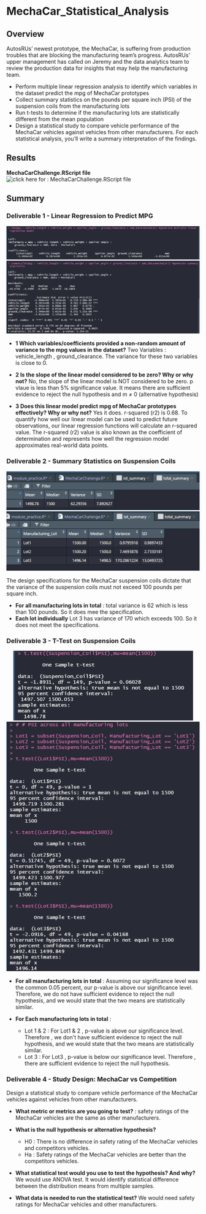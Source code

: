 # MechaCar_Statistical_Analysis

## Overview
AutosRUs’ newest prototype, the MechaCar, is suffering from production troubles that are blocking the manufacturing team’s progress. AutosRUs’ upper management has called on Jeremy and the data analytics team to review the production data for insights that may help the manufacturing team. 
* Perform multiple linear regression analysis to identify which variables in the dataset predict the mpg of MechaCar prototypes
* Collect summary statistics on the pounds per square inch (PSI) of the suspension coils from the manufacturing lots
* Run t-tests to determine if the manufacturing lots are statistically different from the mean population
* Design a statistical study to compare vehicle performance of the MechaCar vehicles against vehicles from other manufacturers. For each statistical analysis, you’ll write a summary interpretation of the findings.
## Results
**MechaCarChallenge.RScript file** <br>
![click here for : MechaCarChallenge.RScript file](https://github.com/dhaval-28/MechaCar_Statistical_Analysis/blob/main/MechaCarChallenge.R)

## Summary
### Deliverable 1 -  Linear Regression to Predict MPG

<p align="center">
<img src = "https://github.com/dhaval-28/MechaCar_Statistical_Analysis/blob/main/Images/Del1_Multiple_Linear_Regression.png" /><br>
<img src = "https://github.com/dhaval-28/MechaCar_Statistical_Analysis/blob/main/Images/Del1_Multiple_Linear_Summary.png" />
</p>

* **1 Which variables/coefficients provided a non-random amount of variance to the mpg values in the dataset?**
Two Variables : vehicle_length , ground_clearance.  The variance for these two variables is close to 0. 

* **2 Is the slope of the linear model considered to be zero? Why or why not?**
No, the slope of the linear model is NOT considered to be zero. p vlaue is less than 5% significance value. It means there are sufficient evidence to reject the null hypothesis and m ≠ 0 (alternative hypothesis)

* **3 Does this linear model predict mpg of MechaCar prototypes effectively? Why or why not?**
   Yes it does. r-squared (r2) is 0.68.  To quantify how well our linear model can be used to predict future observations, our linear regression functions will calculate an r-squared value. The r-squared (r2) value is also known as the coefficient of determination and represents how well the regression model approximates real-world data points.


### Deliverable 2 -  Summary Statistics on Suspension Coils

<p align="center">
<img src = "https://github.com/dhaval-28/MechaCar_Statistical_Analysis/blob/main/Images/Del2_Total_Summary.png" />
<img src = "https://github.com/dhaval-28/MechaCar_Statistical_Analysis/blob/main/Images/Del2_Lot_Summary.png"/>
</p>

The design specifications for the MechaCar suspension coils dictate that the variance of the suspension coils must not exceed 100 pounds per square inch. 
* **For all manufacturing lots in total** : total variance is 62 which is less than 100 pounds. So it does mee the specification. 
* **Each lot individually** Lot 3 has variance of 170 which exceeds 100. So it does not meet the specifications. 

### Deliverable 3 -  T-Test on Suspension Coils

<p align="center">
<img src = "https://github.com/dhaval-28/MechaCar_Statistical_Analysis/blob/main/Images/Del3_Total_T_Test.png" /><br>
<img src = "https://github.com/dhaval-28/MechaCar_Statistical_Analysis/blob/main/Images/Del3_Lot_T_Test.png" />
</p>

* **For all manufacturing lots in total** :  Assuming our significance level was the common 0.05 percent, our p-value is above our significance level. Therefore, we do not have sufficient evidence to reject the null hypothesis, and we would state that the two means are statistically similar.

* **For Each manufacturing lots in total** : 
  * Lot 1 & 2 : For Lot1 & 2 , p-value is above our significance level. Therefore , we don't have sufficient evidence to reject the null hypothesis, and we would state that the two means are statistically similar.
  * Lot 3 : For Lot3 , p-value is below our significance level. Therefore , there are sufficient evidence to reject the null hypothesis.

### Deliverable 4 -  Study Design: MechaCar vs Competition
Design a statistical study to compare vehicle performance of the MechaCar vehicles against vehicles from other manufacturers. 

*  **What metric or metrics are you going to test?** :   safety ratings of the MechaCar vehicles are the same as other manufacturers.
*  **What is the null hypothesis or alternative hypothesis?**
    * H0 : There is no difference in safety rating of the MechaCar vehicles and competitors vehicles.
    * Ha : Safety ratings of the MechaCar vehicles are better than the competitors vehicles.

*  **What statistical test would you use to test the hypothesis? And why?**
    We would use ANOVA test. It would identify statistical difference between the distribution means from multiple samples. 

*  **What data is needed to run the statistical test?** We would need safety ratings for MechaCar vehicles and other manufacturers.

